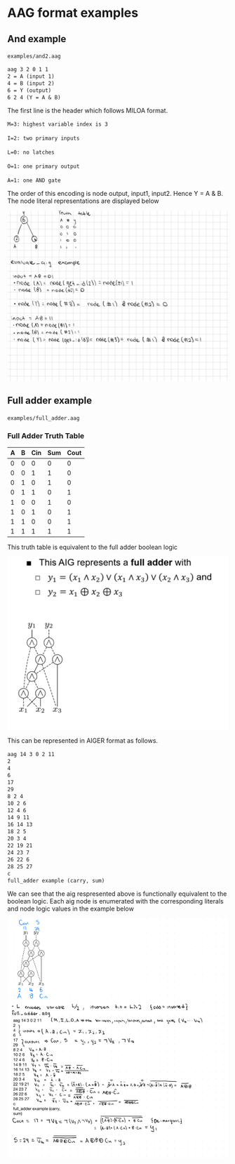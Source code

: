 # AAG format examples

## And example

`examples/and2.aag`

```and2.aag
aag 3 2 0 1 1
2 = A (input 1)
4 = B (input 2)
6 = Y (output)
6 2 4 (Y = A & B)
```

The first line is the header which follows MILOA format.

```text
M=3: highest variable index is 3

I=2: two primary inputs

L=0: no latches

O=1: one primary output

A=1: one AND gate
```

The order of this encoding is node output, input1, input2. Hence Y = A & B. The node literal representations are displayed below

![Evaluate AIG and example](../Images/evaluate_aig_and_example.png)


## Full adder example

`examples/full_adder.aag`


### Full Adder Truth Table

| A | B | Cin | Sum | Cout |
|---|---|-----|-----|------|
| 0 | 0 |  0  |  0  |  0   |
| 0 | 0 |  1  |  1  |  0   |
| 0 | 1 |  0  |  1  |  0   |
| 0 | 1 |  1  |  0  |  1   |
| 1 | 0 |  0  |  1  |  0   |
| 1 | 0 |  1  |  0  |  1   |
| 1 | 1 |  0  |  0  |  1   |
| 1 | 1 |  1  |  1  |  1   |

This truth table is equivalent to the full adder boolean logic

![Full Adder Diagram](../Images/full_adder_aig_diagram.png)

This can be represented in AIGER format as follows. 

```full_adder.aag
aag 14 3 0 2 11
2
4
6
17
29
8 2 4
10 2 6
12 4 6
14 9 11
16 14 13
18 2 5
20 3 4
22 19 21
24 23 7
26 22 6
28 25 27
c
full_adder example (carry, sum)
```

We can see that the aig respresented above is functionally equivalent to the boolean logic. Each aig node is enumerated with the corresponding literals and node logic values in the example below

![Full Adder AAG Explained](../Images/full_adder_aag_explained.png)